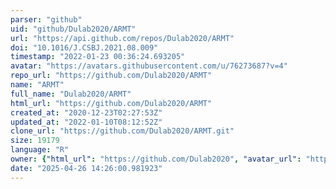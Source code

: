 ```yaml
---
parser: "github"
uid: "github/Dulab2020/ARMT"
url: "https://api.github.com/repos/Dulab2020/ARMT"
doi: "10.1016/J.CSBJ.2021.08.009"
timestamp: "2022-01-23 00:36:24.693205"
avatar: "https://avatars.githubusercontent.com/u/76273687?v=4"
repo_url: "https://github.com/Dulab2020/ARMT"
name: "ARMT"
full_name: "Dulab2020/ARMT"
html_url: "https://github.com/Dulab2020/ARMT"
created_at: "2020-12-23T02:27:53Z"
updated_at: "2022-01-10T08:12:52Z"
clone_url: "https://github.com/Dulab2020/ARMT.git"
size: 19179
language: "R"
owner: {"html_url": "https://github.com/Dulab2020", "avatar_url": "https://avatars.githubusercontent.com/u/76273687?v=4", "login": "Dulab2020", "type": "User"}
date: "2025-04-26 14:26:00.981923"
---
```

